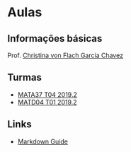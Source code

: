 # Aulas

## Informações básicas

Prof. [Christina von Flach Garcia Chavez](christinaflach.github.io/aulas)

## Turmas
- [MATA37 T04 2019.2](mata37)
- [MATD04 T01 2019.2](matd04)


## Links

- [Markdown Guide](https://www.markdownguide.org/basic-syntax/)



